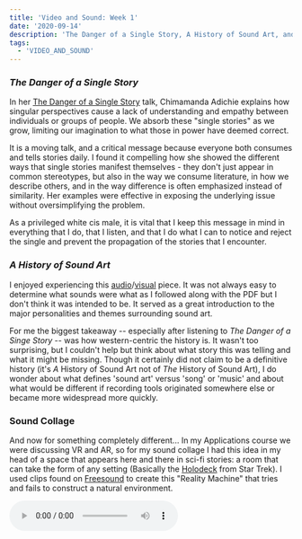 ```yaml
---
title: 'Video and Sound: Week 1'
date: '2020-09-14'
description: 'The Danger of a Single Story, A History of Sound Art, and a sound collage'
tags:
  - 'VIDEO_AND_SOUND'
---
```


### _The Danger of a Single Story_

In her [The Danger of a Single Story](https://www.ted.com/talks/chimamanda_adichie_the_danger_of_a_single_story/transcript?language=en) talk, Chimamanda Adichie explains how singular perspectives cause a lack of understanding and empathy between individuals or groups of people. We absorb these "single stories" as we grow, limiting our imagination to what those in power have deemed correct.

It is a moving talk, and a critical message because everyone both consumes and tells stories daily. I found it compelling how she showed the different ways that single stories manifest themselves - they don't just appear in common stereotypes, but also in the way we consume literature, in how we describe others, and in the way difference is often emphasized instead of similarity. Her examples were effective in exposing the underlying issue without oversimplifying the problem.

As a privileged white cis male, it is vital that I keep this message in mind in everything that I do, that I listen, and that I do what I can to notice and reject the single and prevent the propagation of the stories that I encounter.

### _A History of Sound Art_

I enjoyed experiencing this [audio](https://vimeo.com/22059337)/[visual](https://drive.google.com/file/d/1cqMYawsPJrO5tL8TMmorPb6y7QNrY_kb/view) piece. It was not always easy to determine what sounds were what as I followed along with the PDF but I don't think it was intended to be. It served as a great introduction to the major personalities and themes surrounding sound art.

For me the biggest takeaway -- especially after listening to _The Danger of a Singe Story_ -- was how western-centric the history is. It wasn't too surprising, but I couldn't help but think about what story this was telling and what it might be missing. Though it certainly did not claim to be a definitive history (it's _A_ History of Sound Art not of _The_ History of Sound Art), I do wonder about what defines 'sound art' versus 'song' or 'music' and about what would be different if recording tools originated somewhere else or became more widespread more quickly.

### Sound Collage

And now for something completely different... In my Applications course we were discussing VR and AR, so for my sound collage I had this idea in my head of a space that appears here and there in sci-fi stories: a room that can take the form of any setting (Basically the [Holodeck](https://en.wikipedia.org/wiki/Holodeck) from Star Trek). I used clips found on [Freesound](https://freesound.org/) to create this "Reality Machine" that tries and fails to construct a natural environment.

<p>
  <audio controls>
    <source src="./reality-machine.mp3" type="audio/mpeg">
    Your browser does not support the audio element.
  </audio>
</p>
